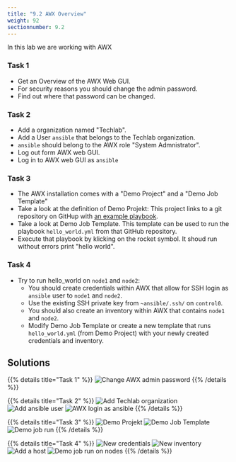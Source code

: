 ```yaml
---
title: "9.2 AWX Overview"
weight: 92
sectionnumber: 9.2
---
```


In this lab we are working with AWX

### Task 1

* Get an Overview of the AWX Web GUI.
* For security reasons you should change the admin password.
* Find out where that password can be changed.

### Task 2

* Add a organization named "Techlab".
* Add a User `ansible` that belongs to the Techlab organization.
* `ansible` should belong to the AWX role "System Admnistrator".
* Log out form AWX web GUI.
* Log in to AWX web GUI as `ansible`

### Task 3

* The AWX installation comes with a "Demo Project" and a "Demo Job Template"
* Take a look at the definition of Demo Projekt: This project links to a git repository on GitHup with [an example playbook](https://github.com/ansible/ansible-tower-samples).
* Take a look at Demo Job Template. This template can be used to run the playbook `hello_world.yml` from that GitHub repository.
* Execute that playbook by klicking on the rocket symbol. It shoud run without errors print "hello world".

### Task 4

* Try to run hello_world on `node1` and `node2`:
  * You should create credentials within AWX that allow for SSH login as `ansible` user to `node1` and `node2`.
  * Use the existing SSH private key from `~ansible/.ssh/` on `control0`.
  * You should also create an inventory within AWX that contains `node1` and `node2`.
  * Modify Demo Job Template or create a new template that runs `hello_world.yml` (from Demo Project) with your newly created credentials and inventory.


## Solutions

{{% details title="Task 1" %}}
![Change AWX admin password](awx002.png)
{{% /details %}}

{{% details title="Task 2" %}}
![Add Techlab organization](awx003.png)
![Add `ansible` user](awx004.png)
![AWX login as `ansible`](awx005.png)
{{% /details %}}

{{% details title="Task 3" %}}
![Demo Projekt](awx006.png)
![Demo Job Template](awx007.png)
![Demo job run](awx008.png)
{{% /details %}}

{{% details title="Task 4" %}}
![New credentials](awx009.png)
![New inventory](awx010.png)
![Add a host](awx011.png)
![Demo job run on nodes](awx012.png)
{{% /details %}}

